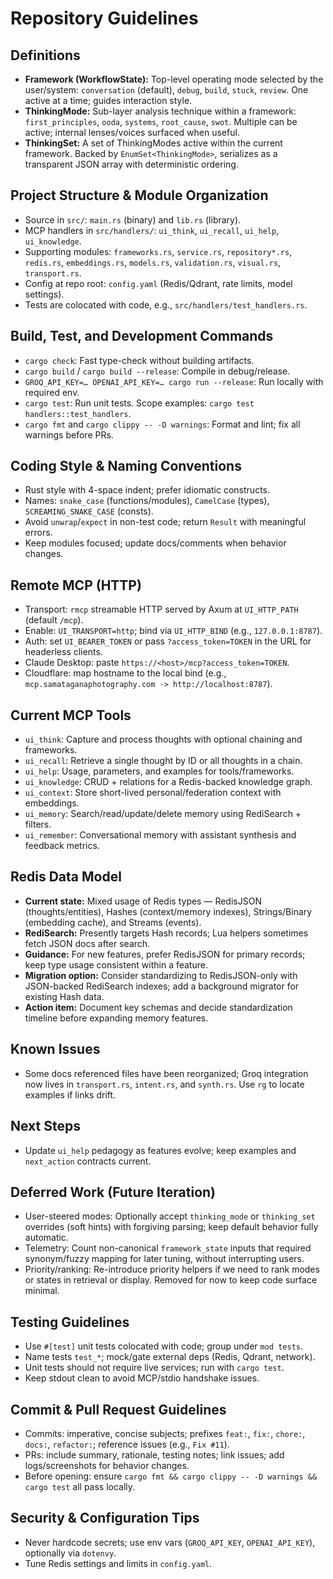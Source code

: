 # Repository Guidelines

## Definitions
- **Framework (WorkflowState):** Top-level operating mode selected by the user/system: `conversation` (default), `debug`, `build`, `stuck`, `review`. One active at a time; guides interaction style.
- **ThinkingMode:** Sub-layer analysis technique within a framework: `first_principles`, `ooda`, `systems`, `root_cause`, `swot`. Multiple can be active; internal lenses/voices surfaced when useful.
- **ThinkingSet:** A set of ThinkingModes active within the current framework. Backed by `EnumSet<ThinkingMode>`, serializes as a transparent JSON array with deterministic ordering.

## Project Structure & Module Organization
- Source in `src/`: `main.rs` (binary) and `lib.rs` (library).
- MCP handlers in `src/handlers/`: `ui_think`, `ui_recall`, `ui_help`, `ui_knowledge`.
- Supporting modules: `frameworks.rs`, `service.rs`, `repository*.rs`, `redis.rs`, `embeddings.rs`, `models.rs`, `validation.rs`, `visual.rs`, `transport.rs`.
- Config at repo root: `config.yaml` (Redis/Qdrant, rate limits, model settings).
- Tests are colocated with code, e.g., `src/handlers/test_handlers.rs`.

## Build, Test, and Development Commands
- `cargo check`: Fast type-check without building artifacts.
- `cargo build` / `cargo build --release`: Compile in debug/release.
- `GROQ_API_KEY=… OPENAI_API_KEY=… cargo run --release`: Run locally with required env.
- `cargo test`: Run unit tests. Scope examples: `cargo test handlers::test_handlers`.
- `cargo fmt` and `cargo clippy -- -D warnings`: Format and lint; fix all warnings before PRs.

## Coding Style & Naming Conventions
- Rust style with 4-space indent; prefer idiomatic constructs.
- Names: `snake_case` (functions/modules), `CamelCase` (types), `SCREAMING_SNAKE_CASE` (consts).
- Avoid `unwrap`/`expect` in non-test code; return `Result` with meaningful errors.
- Keep modules focused; update docs/comments when behavior changes.

## Remote MCP (HTTP)
- Transport: `rmcp` streamable HTTP served by Axum at `UI_HTTP_PATH` (default `/mcp`).
- Enable: `UI_TRANSPORT=http`; bind via `UI_HTTP_BIND` (e.g., `127.0.0.1:8787`).
- Auth: set `UI_BEARER_TOKEN` or pass `?access_token=TOKEN` in the URL for headerless clients.
- Claude Desktop: paste `https://<host>/mcp?access_token=TOKEN`.
- Cloudflare: map hostname to the local bind (e.g., `mcp.samataganaphotography.com -> http://localhost:8787`).

## Current MCP Tools
- `ui_think`: Capture and process thoughts with optional chaining and frameworks.
- `ui_recall`: Retrieve a single thought by ID or all thoughts in a chain.
- `ui_help`: Usage, parameters, and examples for tools/frameworks.
- `ui_knowledge`: CRUD + relations for a Redis-backed knowledge graph.
- `ui_context`: Store short-lived personal/federation context with embeddings.
- `ui_memory`: Search/read/update/delete memory using RediSearch + filters.
- `ui_remember`: Conversational memory with assistant synthesis and feedback metrics.

## Redis Data Model
- **Current state:** Mixed usage of Redis types — RedisJSON (thoughts/entities), Hashes (context/memory indexes), Strings/Binary (embedding cache), and Streams (events).
- **RediSearch:** Presently targets Hash records; Lua helpers sometimes fetch JSON docs after search.
- **Guidance:** For new features, prefer RedisJSON for primary records; keep type usage consistent within a feature.
- **Migration option:** Consider standardizing to RedisJSON-only with JSON-backed RediSearch indexes; add a background migrator for existing Hash data.
- **Action item:** Document key schemas and decide standardization timeline before expanding memory features.

## Known Issues
- Some docs referenced files have been reorganized; Groq integration now lives in `transport.rs`, `intent.rs`, and `synth.rs`.
  Use `rg` to locate examples if links drift.

## Next Steps
- Update `ui_help` pedagogy as features evolve; keep examples and `next_action` contracts current.

## Deferred Work (Future Iteration)
- User-steered modes: Optionally accept `thinking_mode` or `thinking_set` overrides (soft hints) with forgiving parsing; keep default behavior fully automatic.
- Telemetry: Count non-canonical `framework_state` inputs that required synonym/fuzzy mapping for later tuning, without interrupting users.
- Priority/ranking: Re-introduce priority helpers if we need to rank modes or states in retrieval or display. Removed for now to keep code surface minimal.

## Testing Guidelines
- Use `#[test]` unit tests colocated with code; group under `mod tests`.
- Name tests `test_*`; mock/gate external deps (Redis, Qdrant, network).
- Unit tests should not require live services; run with `cargo test`.
- Keep stdout clean to avoid MCP/stdio handshake issues.

## Commit & Pull Request Guidelines
- Commits: imperative, concise subjects; prefixes `feat:`, `fix:`, `chore:`, `docs:`, `refactor:`; reference issues (e.g., `Fix #11`).
- PRs: include summary, rationale, testing notes; link issues; add logs/screenshots for behavior changes.
- Before opening: ensure `cargo fmt && cargo clippy -- -D warnings && cargo test` all pass locally.

## Security & Configuration Tips
- Never hardcode secrets; use env vars (`GROQ_API_KEY`, `OPENAI_API_KEY`), optionally via `dotenvy`.
- Tune Redis settings and limits in `config.yaml`.
